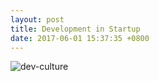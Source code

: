 ```yaml
---
layout: post
title: Development in Startup
date: 2017-06-01 15:37:35 +0800
---
```


![dev-culture](https://i.loli.net/2019/04/29/5cc695fa3ee98.gif)
